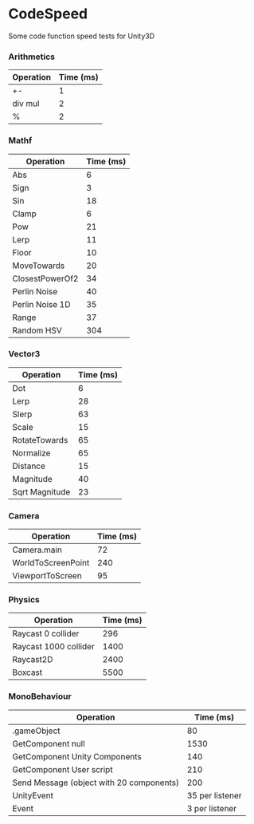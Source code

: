 # CodeSpeed
Some code function speed tests for Unity3D


### Arithmetics

| Operation | Time (ms) |
|-----------|-----------|
| +-        | 1         |
| div mul   | 2         |
| %         | 2         |

### Mathf

| Operation           | Time (ms) |
|---------------------|-----------|
| Abs                 | 6         |
| Sign                | 3         |
| Sin                 | 18        |
| Clamp               | 6         |
| Pow                 | 21        |
| Lerp                | 11        |
| Floor               | 10        |
| MoveTowards         | 20        |
| ClosestPowerOf2     | 34        |
| Perlin Noise        | 40        |
| Perlin Noise 1D     | 35        |
| Range               | 37        |
| Random HSV          | 304       |

### Vector3

| Operation        | Time (ms) |
|------------------|-----------|
| Dot              | 6         |
| Lerp             | 28        |
| Slerp            | 63        |
| Scale            | 15        |
| RotateTowards    | 65        |
| Normalize        | 65        |
| Distance         | 15        |
| Magnitude        | 40        |
| Sqrt Magnitude   | 23        |

### Camera

| Operation            | Time (ms) |
|----------------------|-----------|
| Camera.main          | 72        |
| WorldToScreenPoint   | 240       |
| ViewportToScreen     | 95        |

### Physics

| Operation              | Time (ms) |
|------------------------|-----------|
| Raycast 0 collider     | 296       |
| Raycast 1000 collider  | 1400      |
| Raycast2D              | 2400      |
| Boxcast                | 5500      |

### MonoBehaviour

| Operation                                 | Time (ms)       |
|-------------------------------------------|-----------------|
| .gameObject                               | 80              |
| GetComponent null                         | 1530            |
| GetComponent Unity Components             | 140             |
| GetComponent User script                  | 210             |
| Send Message (object with 20 components)  | 200             |
| UnityEvent                                | 35 per listener |
| Event                                     | 3 per listener  |
